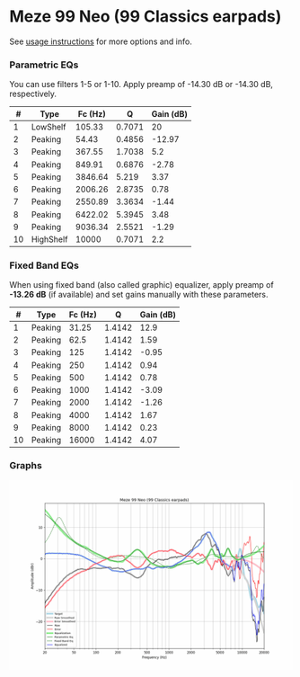 # Meze 99 Neo (99 Classics earpads)
See [usage instructions](https://github.com/jaakkopasanen/AutoEq#usage) for more options and info.

### Parametric EQs
You can use filters 1-5 or 1-10. Apply preamp of -14.30 dB or -14.30 dB, respectively.

|   # | Type      |   Fc (Hz) |      Q |   Gain (dB) |
|-----|-----------|-----------|--------|-------------|
|   1 | LowShelf  |    105.33 | 0.7071 |       20    |
|   2 | Peaking   |     54.43 | 0.4856 |      -12.97 |
|   3 | Peaking   |    367.55 | 1.7038 |        5.2  |
|   4 | Peaking   |    849.91 | 0.6876 |       -2.78 |
|   5 | Peaking   |   3846.64 | 5.219  |        3.37 |
|   6 | Peaking   |   2006.26 | 2.8735 |        0.78 |
|   7 | Peaking   |   2550.89 | 3.3634 |       -1.44 |
|   8 | Peaking   |   6422.02 | 5.3945 |        3.48 |
|   9 | Peaking   |   9036.34 | 2.5521 |       -1.29 |
|  10 | HighShelf |  10000    | 0.7071 |        2.2  |

### Fixed Band EQs
When using fixed band (also called graphic) equalizer, apply preamp of **-13.26 dB** (if available) and set gains manually with these parameters.

|   # | Type    |   Fc (Hz) |      Q |   Gain (dB) |
|-----|---------|-----------|--------|-------------|
|   1 | Peaking |     31.25 | 1.4142 |       12.9  |
|   2 | Peaking |     62.5  | 1.4142 |        1.59 |
|   3 | Peaking |    125    | 1.4142 |       -0.95 |
|   4 | Peaking |    250    | 1.4142 |        0.94 |
|   5 | Peaking |    500    | 1.4142 |        0.78 |
|   6 | Peaking |   1000    | 1.4142 |       -3.09 |
|   7 | Peaking |   2000    | 1.4142 |       -1.26 |
|   8 | Peaking |   4000    | 1.4142 |        1.67 |
|   9 | Peaking |   8000    | 1.4142 |        0.23 |
|  10 | Peaking |  16000    | 1.4142 |        4.07 |

### Graphs
![](./Meze%2099%20Neo%20(99%20Classics%20earpads).png)
